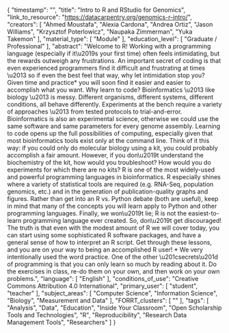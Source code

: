 {
    "timestamp": "",
    "title": "Intro to R and RStudio for Genomics",
    "link_to_resource": "https://datacarpentry.org/genomics-r-intro/",
    "creators": [
        "Ahmed Moustafa",
        "Alexia Cardona",
        "Andrea Ortiz",
        "Jason Williams",
        "Krzysztof Poterlowicz",
        "Naupaka Zimmerman",
        "Yuka Takemon"
    ],
    "material_type": [
        "Module"
    ],
    "education_level": [
        "Graduate / Professional"
    ],
    "abstract": "Welcome to R! Working with a programming language (especially if it\u2019s your first time) often feels intimidating, but the rewards outweigh any frustrations. An important secret of coding is that even experienced programmers find it difficult and frustrating at times \u2013 so if even the best feel that way, why let intimidation stop you? Given time and practice* you will soon find it easier and easier to accomplish what you want. Why learn to code? Bioinformatics \u2013 like biology \u2013 is messy. Different organisms, different systems, different conditions, all behave differently. Experiments at the bench require a variety of approaches \u2013 from tested protocols to trial-and-error. Bioinformatics is also an experimental science, otherwise we could use the same software and same parameters for every genome assembly. Learning to code opens up the full possibilities of computing, especially given that most bioinformatics tools exist only at the command line. Think of it this way: if you could only do molecular biology using a kit, you could probably accomplish a fair amount. However, if you don\u2019t understand the biochemistry of the kit, how would you troubleshoot? How would you do experiments for which there are no kits? R is one of the most widely-used and powerful programming languages in bioinformatics. R especially shines where a variety of statistical tools are required (e.g. RNA-Seq, population genomics, etc.) and in the generation of publication-quality graphs and figures. Rather than get into an R vs. Python debate (both are useful), keep in mind that many of the concepts you will learn apply to Python and other programming languages. Finally, we won\u2019t lie; R is not the easiest-to-learn programming language ever created. So, don\u2019t get discouraged! The truth is that even with the modest amount of R we will cover today, you can start using some sophisticated R software packages, and have a general sense of how to interpret an R script. Get through these lessons, and you are on your way to being an accomplished R user! * We very intentionally used the word practice. One of the other \u201csecrets\u201d of programming is that you can only learn so much by reading about it. Do the exercises in class, re-do them on your own, and then work on your own problems.",
    "language": [
        "English"
    ],
    "conditions_of_use": "Creative Commons Attribution 4.0 International",
    "primary_user": [
        "student",
        "teacher"
    ],
    "subject_areas": [
        "Computer Science",
        "Information Science",
        "Biology",
        "Measurement and Data"
    ],
    "FORRT_clusters": [
        ""
    ],
    "tags": [
        "Analysis",
        "Data",
        "Education",
        "Inside Your Classroom",
        "Open Scholarship Tools and Technologies",
        "R",
        "Reproducibility",
        "Research Data Management Tools",
        "Researchers"
    ]
}